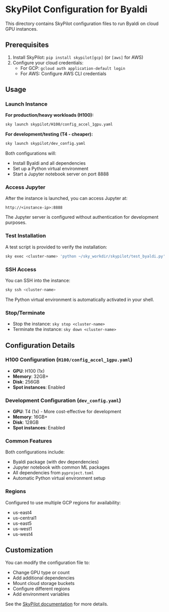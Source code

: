 # SkyPilot Configuration for Byaldi

This directory contains SkyPilot configuration files to run Byaldi on cloud GPU instances.

## Prerequisites

1. Install SkyPilot: `pip install skypilot[gcp]` (or `[aws]` for AWS)
2. Configure your cloud credentials:
   - For GCP: `gcloud auth application-default login`
   - For AWS: Configure AWS CLI credentials

## Usage

### Launch Instance

**For production/heavy workloads (H100):**
```bash
sky launch skypilot/H100/config_accel_1gpu.yaml
```

**For development/testing (T4 - cheaper):**
```bash
sky launch skypilot/dev_config.yaml
```

Both configurations will:
- Install Byaldi and all dependencies
- Set up a Python virtual environment
- Start a Jupyter notebook server on port 8888

### Access Jupyter

After the instance is launched, you can access Jupyter at:
```
http://<instance-ip>:8888
```

The Jupyter server is configured without authentication for development purposes.

### Test Installation

A test script is provided to verify the installation:

```bash
sky exec <cluster-name> 'python ~/sky_workdir/skypilot/test_byaldi.py'
```

### SSH Access

You can SSH into the instance:

```bash
sky ssh <cluster-name>
```

The Python virtual environment is automatically activated in your shell.

### Stop/Terminate

- Stop the instance: `sky stop <cluster-name>`
- Terminate the instance: `sky down <cluster-name>`

## Configuration Details

### H100 Configuration (`H100/config_accel_1gpu.yaml`)
- **GPU**: H100 (1x)
- **Memory**: 32GB+
- **Disk**: 256GB
- **Spot instances**: Enabled

### Development Configuration (`dev_config.yaml`)
- **GPU**: T4 (1x) - More cost-effective for development
- **Memory**: 16GB+
- **Disk**: 128GB
- **Spot instances**: Enabled

### Common Features
Both configurations include:
- Byaldi package (with dev dependencies)
- Jupyter notebook with common ML packages
- All dependencies from `pyproject.toml`
- Automatic Python virtual environment setup

### Regions
Configured to use multiple GCP regions for availability:
- us-east4
- us-central1
- us-east5
- us-west1
- us-west4

## Customization

You can modify the configuration file to:
- Change GPU type or count
- Add additional dependencies
- Mount cloud storage buckets
- Configure different regions
- Add environment variables

See the [SkyPilot documentation](https://skypilot.readthedocs.io/) for more details.

